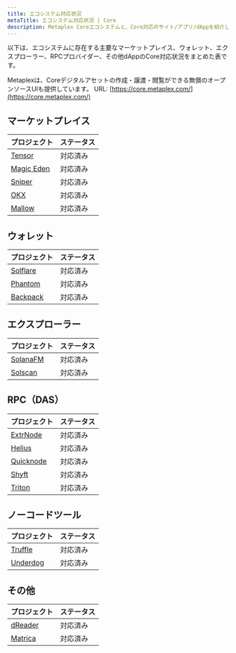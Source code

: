 ```yaml
---
title: エコシステム対応状況
metaTitle: エコシステム対応状況 | Core
description: Metaplex Coreエコシステムと、Core対応のサイト/アプリ/dAppを紹介します。
---
```


以下は、エコシステムに存在する主要なマーケットプレイス、ウォレット、エクスプローラー、RPCプロバイダー、その他dAppのCore対応状況をまとめた表です。

Metaplexは、Coreデジタルアセットの作成・譲渡・閲覧ができる無償のオープンソースUIも提供しています。
URL: [https://core.metaplex.com/](https://core.metaplex.com/)

## マーケットプレイス

| プロジェクト                                 | ステータス |
| -------------------------------------------- | ---------- |
| [Tensor](https://www.tensor.trade/)          | 対応済み   |
| [Magic Eden](https://magiceden.io/solana)    | 対応済み   |
| [Sniper](https://www.sniper.xyz/)            | 対応済み   |
| [OKX](https://www.okx.com/)                  | 対応済み   |
| [Mallow](https://www.mallow.art/)            | 対応済み   |

## ウォレット

| プロジェクト                          | ステータス |
| ------------------------------------- | ---------- |
| [Solflare](https://solflare.com/)     | 対応済み   |
| [Phantom](https://phantom.app/)       | 対応済み   |
| [Backpack](https://backpack.app/)     | 対応済み   |

## エクスプローラー

| プロジェクト                       | ステータス |
| ---------------------------------- | ---------- |
| [SolanaFM](https://solana.fm/)     | 対応済み   |
| [Solscan](https://solscan.io/)     | 対応済み   |

## RPC（DAS）

| プロジェクト                                 | ステータス |
| ------------------------------------------- | ---------- |
| [ExtrNode](https://extrnode.com/)           | 対応済み   |
| [Helius](https://www.helius.dev/)           | 対応済み   |
| [Quicknode](https://www.quicknode.com/)     | 対応済み   |
| [Shyft](https://shyft.to/)                  | 対応済み   |
| [Triton](https://triton.one/)               | 対応済み   |

## ノーコードツール

| プロジェクト                                     | ステータス |
| ----------------------------------------------- | ---------- |
| [Truffle](https://truffle.wtf)                  | 対応済み   |
| [Underdog](https://www.underdogprotocol.com/)   | 対応済み   |

## その他

| プロジェクト                       | ステータス |
| ---------------------------------- | ---------- |
| [dReader](https://dreader.io/)     | 対応済み   |
| [Matrica](https://matrica.io/)     | 対応済み   |

